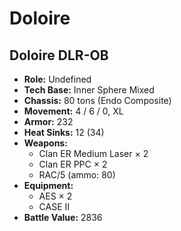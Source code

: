 # Doloire
## Doloire DLR-OB
- **Role:** Undefined
- **Tech Base:** Inner Sphere Mixed
- **Chassis:** 80 tons (Endo Composite)
- **Movement:** 4 / 6 / 0, XL
- **Armor:** 232
- **Heat Sinks:** 12 (34)
- **Weapons:**
  - Clan ER Medium Laser × 2
  - Clan ER PPC × 2
  - RAC/5 (ammo: 80)
- **Equipment:**
  - AES × 2
  - CASE II
- **Battle Value:** 2836

